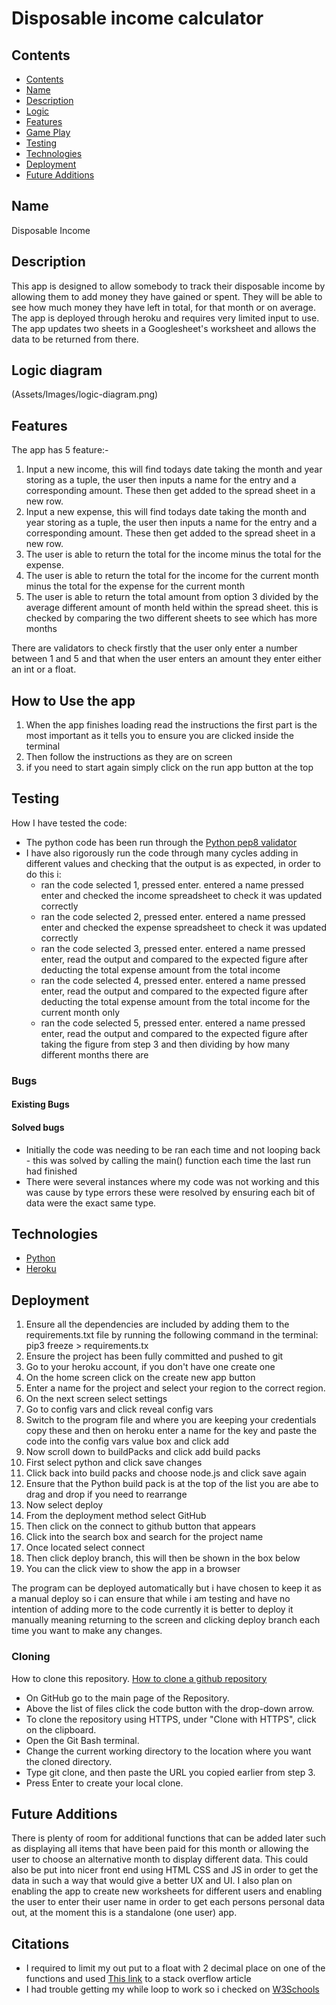 # Disposable income calculator

## Contents

* [Contents](#contents)
* [Name](#name)
* [Description](#description)
* [Logic](#Logic-diagram)
* [Features](#features)
* [Game Play](#game-play)
* [Testing](#testing)
* [Technologies](#technologies)
* [Deployment](#deployment)
* [Future Additions](#future-additions)

## Name

Disposable Income 

## Description

This app is designed to allow somebody to track their disposable income by allowing them to add money they have gained or spent. They will be able to see how much money they have left in total, for that month or on average. 
The app is deployed through heroku and requires very limited input to use. The app updates two sheets in a Googlesheet's worksheet and allows the data to be returned from there.

## Logic diagram

(Assets/Images/logic-diagram.png)

## Features

The app has 5 feature:-
1. Input a new income, this will find todays date taking the month and year storing as a tuple, the user then inputs a name for the entry and a corresponding amount. These then get added to the spread sheet in a new row.
2. Input a new expense, this will find todays date taking the month and year storing as a tuple, the user then inputs a name for the entry and a corresponding amount. These then get added to the spread sheet in a new row.
3. The user is able to return the total for the income minus the total for the expense.
4. The user is able to return the total for the income for the current month minus the total for the expense for the current month
5. The user is able to return the total amount from option 3 divided by the average different amount of month held within the spread sheet. this is checked by comparing the two different sheets to see which has more months

There are validators to check firstly that the user only enter a number between 1 and 5 and that when the user enters an amount they enter either an int or a float.

## How to Use the app

1. When the app finishes loading read the instructions the first part is the most important as it tells you to ensure you are clicked inside the terminal
2. Then follow the instructions as they are on screen
3. if you need to start again simply click on the run app button at the top

## Testing

How I have tested the code:
* The python code has been run through the [Python pep8 validator](http://pep8online.com/)
* I have also rigorously run the code through many cycles adding in different values and checking that the output is as expected, in order to do this i:
    * ran the code selected 1, pressed enter. entered a name pressed enter and checked the income spreadsheet to check it was updated correctly
    * ran the code selected 2, pressed enter. entered a name pressed enter and checked the expense spreadsheet to check it was updated correctly
    * ran the code selected 3, pressed enter. entered a name pressed enter, read the output and compared to the expected figure after deducting the total expense amount from the total income
    * ran the code selected 4, pressed enter. entered a name pressed enter, read the output and compared to the expected figure after deducting the total expense amount from the total income for the current month only
    * ran the code selected 5, pressed enter. entered a name pressed enter, read the output and compared to the expected figure after taking the figure from step 3 and then dividing by how many different months there are 

### Bugs

#### Existing Bugs

#### Solved bugs

* Initially the code was needing to be ran each time and not looping back - this was solved by calling the main() function each time the last run had finished
* There were several instances where my code was not working and this was cause by type errors these were resolved by ensuring each bit of data were the exact same type.

## Technologies

* [Python](https://en.wikipedia.org/wiki/Python_(programming_language))
* [Heroku](https://en.wikipedia.org/wiki/Heroku)


## Deployment

1. Ensure all the dependencies are included by adding them to the requirements.txt file by running the following command in the terminal: pip3 freeze > requirements.tx
2. Ensure the project has been fully committed and pushed to git 
3. Go to your heroku account, if you don't have one create one
4. On the home screen click on the create new app button
5. Enter a name for the project and select your region to the correct region.
6. On the next screen select settings
7. Go to config vars and click reveal config vars
8. Switch to the program file and where you are keeping your credentials copy these and then on heroku enter a name for the key and paste the code into the config vars value box and click add
9. Now scroll down to buildPacks and click add build packs
10. First select python and click save changes
11. Click back into build packs and choose node.js and click save again
12. Ensure that the Python  build pack is at the top of the list you are abe to drag and drop if you need to rearrange
13. Now select deploy
14. From the deployment method select GitHub
15. Then click on the connect to github button that appears
16. Click into the search box and search for the project name
16. Once located select connect
17. Then click deploy branch, this will then be shown in the box below
18. You can the click view to show the app in a browser

The program can be deployed automatically but i have chosen to keep it as a manual deploy so i can ensure that while i am testing and have no intention of adding more to the code currently it is better to deploy it manually meaning returning to the screen and clicking deploy branch each time you want to make any changes.

### Cloning

How to clone this repository. [How to clone a github repository](https://docs.github.com/en/github/creating-cloning-and-archiving-repositories/cloning-a-repository-from-github/cloning-a-repository)

* On GitHub go to the main page of the Repository.
* Above the list of files click the code button with the drop-down arrow.
* To clone the repository using HTTPS, under "Clone with HTTPS", click on the clipboard.
* Open the Git Bash terminal.
* Change the current working directory to the location where you want the cloned directory.
* Type git clone, and then paste the URL you copied earlier from step 3.
* Press Enter to create your local clone.

## Future Additions

There is plenty of room for additional functions that can be added later such as displaying all items that have been paid for this month or allowing the user to choose an alternative month to display different data.
This could also be put into nicer front end using HTML CSS and JS in order to get the data in such a way that would give a better UX and UI.
I also plan on enabling the app to create new worksheets for different users and enabling the user to enter their user name in order to get each persons personal data out, at the moment this is a standalone (one user) app.

## Citations

* I required to limit my out put to a float with 2 decimal place on one of the functions and used [This link](https://stackoverflow.com/questions/20457038/how-to-round-to-2-decimals-with-python) to a stack overflow article
* I had trouble getting my while loop to work so i checked on [W3Schools](https://www.w3schools.com/python/python_while_loops.asp)